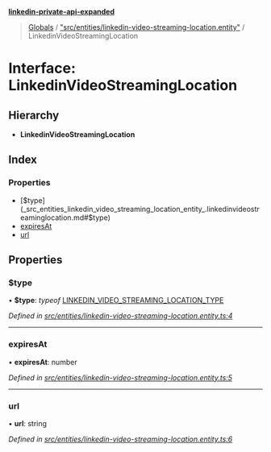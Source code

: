 **[linkedin-private-api-expanded](../README.md)**

> [Globals](../globals.md) / ["src/entities/linkedin-video-streaming-location.entity"](../modules/_src_entities_linkedin_video_streaming_location_entity_.md) / LinkedinVideoStreamingLocation

# Interface: LinkedinVideoStreamingLocation

## Hierarchy

* **LinkedinVideoStreamingLocation**

## Index

### Properties

* [$type](_src_entities_linkedin_video_streaming_location_entity_.linkedinvideostreaminglocation.md#$type)
* [expiresAt](_src_entities_linkedin_video_streaming_location_entity_.linkedinvideostreaminglocation.md#expiresat)
* [url](_src_entities_linkedin_video_streaming_location_entity_.linkedinvideostreaminglocation.md#url)

## Properties

### $type

•  **$type**: *typeof* [LINKEDIN\_VIDEO\_STREAMING\_LOCATION\_TYPE](../modules/_src_entities_linkedin_video_streaming_location_entity_.md#linkedin_video_streaming_location_type)

*Defined in [src/entities/linkedin-video-streaming-location.entity.ts:4](https://github.com/khanhtranngoccva/linkedin-private-api/blob/a63729e/src/entities/linkedin-video-streaming-location.entity.ts#L4)*

___

### expiresAt

•  **expiresAt**: number

*Defined in [src/entities/linkedin-video-streaming-location.entity.ts:5](https://github.com/khanhtranngoccva/linkedin-private-api/blob/a63729e/src/entities/linkedin-video-streaming-location.entity.ts#L5)*

___

### url

•  **url**: string

*Defined in [src/entities/linkedin-video-streaming-location.entity.ts:6](https://github.com/khanhtranngoccva/linkedin-private-api/blob/a63729e/src/entities/linkedin-video-streaming-location.entity.ts#L6)*
